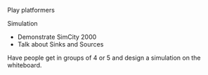 Play platformers

Simulation
- Demonstrate SimCity 2000
- Talk about Sinks and Sources

Have people get in groups of 4 or 5 and design a simulation on the whiteboard.
